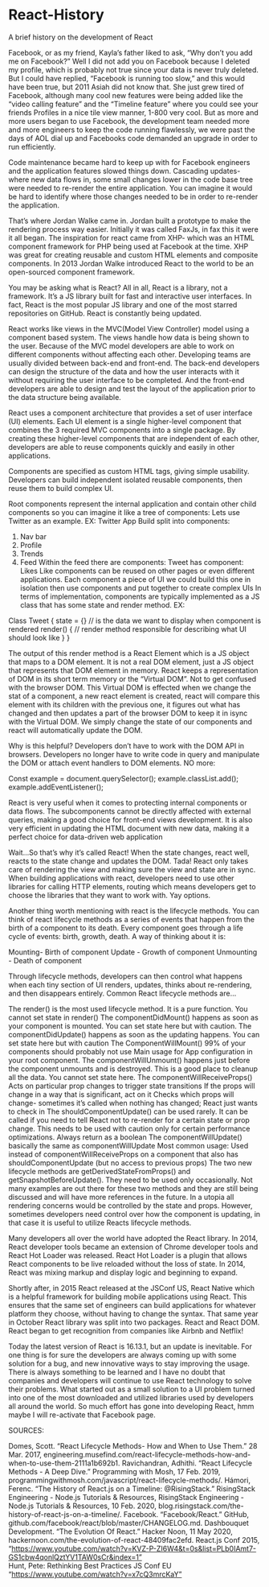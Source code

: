 # React-History
A brief history on the development of React


Facebook, or as my friend, Kayla’s father liked to ask, “Why don’t you add me on Facebook?” Well I did not add you on Facebook because I deleted my profile, which is probably not true since your data is never truly deleted. But I could have replied, “Facebook is running too slow,” and this would have been true, but 2011 Asiah did not know that.  She just grew tired of Facebook, although many cool new features were being added like the “video calling feature” and the “Timeline feature” where you could see your friends Profiles in a nice tile view manner, 1-800 very cool. But as more and more users began to use Facebook, the development team needed more and more engineers to keep the code running flawlessly, we were past the days of AOL dial up and Facebooks code demanded an upgrade in order to run efficiently. 

Code maintenance became hard to keep up with for Facebook engineers and the application features slowed things down. Cascading updates- where new data flows in, some small changes lower in the code base tree were needed to re-render the entire application. You can imagine it would be hard to identify where those changes needed to be in order to re-render the application. 

That’s where Jordan Walke came in.  Jordan built a prototype to make the rendering process way easier. Initially it was called FaxJs, in fax this it were it all began. The inspiration for react came from XHP- which was an HTML component framework for PHP being used at Facebook at the time. XHP was great for creating reusable and custom HTML elements and composite components. In 2013 Jordan Walke introduced React to the world to be an open-sourced component framework. 

You may be asking what is React? All in all, React is a library, not a framework. It’s a JS library built for fast and interactive user interfaces. In fact, React is the most popular JS library and one of the most starred repositories on GitHub. React is constantly being updated. 

React works like views in the MVC(Model View Controller) model using a component based system. The views handle how data is being shown to the user. Because of the MVC model developers are able to work on different components without affecting each other. Developing teams are usually divided between back-end and front-end. The back-end developers can design the structure of the data and how the user interacts with it without requiring the user interface to be completed. And the front-end developers are able to design and test the layout of the application prior to the data structure being available. 

React uses a component architecture that provides a set of user interface (UI) elements. Each UI element is a single higher-level component that combines the 3 required MVC components into a single package. By creating these higher-level components that are independent of each other, developers are able to reuse components quickly and easily in other applications.

Components are specified as custom HTML tags, giving simple usability. Developers can build independent isolated reusable components, then reuse them to build complex UI. 

Root components represent the internal application and contain other child components so you can imagine it like a tree of components: Lets use Twitter as an example. 
EX: Twitter App Build split into components:
1. Nav bar 
2. Profile
3. Trends
4. Feed
Within the feed there are components:
Tweet has component:
Likes
Like components can be reused on other pages or even different applications. Each component a piece of UI we could build this one in isolation then use components and put together to create complex UIs
In terms of implementation, components are typically implemented as a JS class that has some state and render method. EX: 

Class Tweet {
	state = {} // is the data we want to display when component is rendered 
	render() {  // render method responsible for describing what UI should look like 
        }
}

The output of this render method is a React Element which is a JS object that maps to a DOM element. It is not a real DOM element, just a JS object that represents that DOM element in memory. React keeps a representation of DOM in its short term memory or the “Virtual DOM”.  Not to get confused with the browser DOM. This Virtual DOM is effected when we change the stat of a component, a new react element is created, react will compare this element with its children with the previous one, it figures out what has changed and then updates a part of the browser DOM to keep it in isync with the Virtual DOM. We simply change the state of our components and react will automatically update the DOM. 

Why is this helpful? Developers don’t have to work with the DOM API in browsers. Developers no longer have to write code in query and manipulate the DOM or attach event handlers to DOM elements. NO more:

Const example = document.querySelector();
example.classList.add();
example.addEventListener();

React is very useful when it comes to protecting internal components or data flows. The subcomponents cannot be directly affected with external queries, making a good choice for front-end views development. It is also very efficient in updating the HTML document with new data, making it a perfect choice for data-driven web application

Wait…So that’s why it’s called React! When the state changes, react well, reacts to the state change and updates the DOM. Tada!  React only takes care of rendering the view and making sure the view and state are in sync. When building applications with react, developers need to use other libraries for calling HTTP elements, routing which means developers get to choose the libraries that they want to work with. Yay options. 

Another thing worth mentioning with react is the lifecycle methods. You can think of react lifecycle methods as a series of events that happen from the birth of a component to its death. Every component goes through a life cycle of events: birth, growth, death. A way of thinking about it is: 

Mounting- Birth of component 
Update  - Growth of component 
Unmounting - Death of component

Through lifecycle methods, developers can then control what happens when each tiny section of UI renders, updates, thinks about re-rendering, and then disappears entirely. Common React lifecycle methods are…

The render() is the most used lifecycle method.
It is a pure function.
You cannot set state in render()
The componentDidMount() happens as soon as your component is mounted.
You can set state here but with caution.
The componentDidUpdate() happens as soon as the updating happens.
You can set state here but with caution
The ComponentWillMount() 99% of your components should probably not use
Main usage for App configuration in your root component.
The componentWillUnmount() happens just before the component unmounts and is destroyed.
This is a good place to cleanup all the data.
You cannot set state here.
The componentWillReceiveProps() Acts on particular prop changes to trigger state transitions
If the props will change in a way that is significant, act on it
Checks which props will change- sometimes it’s called when nothing has changed; React just wants to check in
The shouldComponentUpdate() can be used rarely.
It can be called if you need to tell React not to re-render for a certain state or prop change.
This needs to be used with caution only for certain performance optimizations.
Always return as a boolean
The componentWillUpdate() basically the same as componentWillUpdate
Most common usage: Used instead of componentWillReceiveProps on a component that also has shouldComponentUpdate (but no access to previous props)
The two new lifecycle methods are getDerivedStateFromProps() and getSnapshotBeforeUpdate().
They need to be used only occasionally.
Not many examples are out there for these two methods and they are still being discussed and will have more references in the future.
In a utopia all rendering concerns would be controlled by the state and props. However, sometimes developers need control over how the component is updating, in that case it is useful to utilize Reacts lifecycle methods. 

Many developers all over the world have adopted the React library. In 2014, React developer tools became an extension of Chrome developer tools and React Hot Loader was released. React Hot Loader is a plugin that allows React components to be live reloaded without the loss of state. In 2014, React was mixing markup and display logic and beginning to expand.

Shortly after, in 2015 React released at the JSConf US, React Native which is a helpful framework for building mobile applications using React. This ensures that the same set of engineers can build applications for whatever platform they choose, without having to change the syntax.  That same year in October React library was split into two packages. React and React DOM. React began to get recognition from companies like Airbnb and Netflix! 

Today the latest version of React is 16.13.1, but an update is inevitable. For one thing is for sure the developers are always coming up with some solution for a bug, and new innovative ways to stay improving the usage. There is always something to be learned and I have no doubt that companies and developers will continue to use React technology to solve their problems. What started out as a small solution to a UI problem turned into one of the most downloaded and utilized libraries used by developers all around the world. So much effort has gone into developing React, hmm maybe I will re-activate that Facebook page. 


SOURCES:

Domes, Scott. “React Lifecycle Methods- How and When to Use Them.” 28 Mar. 2017, engineering.musefind.com/react-lifecycle-methods-how-and-when-to-use-them-2111a1b692b1.
Ravichandran, Adhithi. “React Lifecycle Methods - A Deep Dive.” Programming with Mosh, 17 Feb. 2019, programmingwithmosh.com/javascript/react-lifecycle-methods/.
Hámori, Ferenc. “The History of React.js on a Timeline: @RisingStack.” RisingStack Engineering - Node.js Tutorials & Resources, RisingStack Engineering - Node.js Tutorials & Resources, 10 Feb. 2020, blog.risingstack.com/the-history-of-react-js-on-a-timeline/.
Facebook. “Facebook/React.” GitHub, github.com/facebook/react/blob/master/CHANGELOG.md.
Dashbouquet Development. “The Evolution Of React.” Hacker Noon, 11 May 2020, hackernoon.com/the-evolution-of-react-48409fac2efd.
React.js Conf 2015, “https://www.youtube.com/watch?v=KVZ-P-ZI6W4&t=0s&list=PLb0IAmt7-GS1cbw4qonlQztYV1TAW0sCr&index=1”	
Hunt, Pete: Rethinking Best Practices JS Conf EU “https://www.youtube.com/watch?v=x7cQ3mrcKaY”
